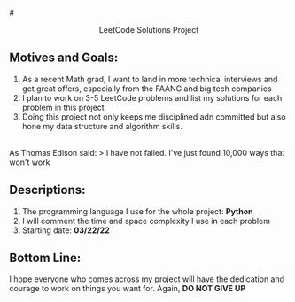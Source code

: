 #<p style="text-align: center;">LeetCode Solutions Project</p>

## Motives and Goals: 
1. As a recent Math grad, I want to land in more technical interviews and 
   get great offers, especially from the FAANG and big tech companies
2. I plan to work on 3-5 LeetCode problems and list my solutions for each 
   problem in this project
3. Doing this project not only keeps me disciplined adn committed but also 
   hone my data structure and algorithm skills. 
<br />
As Thomas Edison said:
> I have not failed. I've just found 10,000 ways that won't work

## Descriptions:
1. The programming language I use for the whole project: **Python**
2. I will comment the time and space complexity I use in each problem
3. Starting date: **03/22/22**

## Bottom Line: 
I hope everyone who comes across my project will have the dedication and 
courage to work on things you want for. 
Again, **DO NOT GIVE UP**

